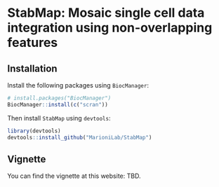 # StabMap: Mosaic single cell data integration using non-overlapping features

## Installation

Install the following packages using `BiocManager`:

```r
# install.packages("BiocManager")
BiocManager::install(c("scran"))
```

Then install `StabMap` using `devtools`:

```r
library(devtools)
devtools::install_github("MarioniLab/StabMap")
```

## Vignette

You can find the vignette at this website: TBD.
